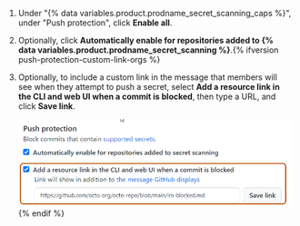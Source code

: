 1. Under "{% data variables.product.prodname_secret_scanning_caps %}", under "Push protection", click **Enable all**.
1. Optionally, click **Automatically enable for repositories added to {% data variables.product.prodname_secret_scanning %}**.{% ifversion push-protection-custom-link-orgs %}
1. Optionally, to include a custom link in the message that members will see when they attempt to push a secret, select **Add a resource link in the CLI and web UI when a commit is blocked**, then type a URL, and click **Save link**.

   ![Screenshot of the "Push protection" section of the "Code security and analysis" page. The "Add a resource link in the CLI and web UI when a commit is blocked" checkbox and the custom link text field are highlighted with a dark orange outline.](/assets/images/help/organizations/secret-scanning-custom-link.png){% endif %}
